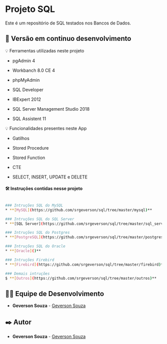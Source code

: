 # Projeto SQL
Este é um repositório de SQL testados nos Bancos de Dados.

## 📌 Versão em continuo desenvolvimento

💡 Ferramentas utilizadas neste projeto

* pgAdmin 4

* Workbanch 8.0 CE 4

* phpMyAdmin

* SQL Developer

* IBExpert 2012

* SQL Server Management Studio 2018

* SQL Assistent 11

💡 Funcionalidades presentes neste App

* Gatilhos

* Stored Procedure

* Stored Function

* CTE

* SELECT, INSERT, UPDATE e DELETE

#### 🛠️ Instruções contidas nesse projeto

```bash

### Intruções SQL do MySQL
* **[MySQL](https://github.com/srgeverson/sql/tree/master/mysql)**

### Intruções SQL do SQL Server
* **[SQL Server](https://github.com/srgeverson/sql/tree/master/sql_server)**

### Intruções SQL do Postgres
* **[PostgreSQL](https://github.com/srgeverson/sql/tree/master/postgres)**

### Intruções SQL do Oracle
* **[Oracle]()**

### Intruções Firebird
* **[Firebird](https://github.com/srgeverson/sql/tree/master/firebird)**

### Demais intruções
$ **[Outros](https://github.com/srgeverson/sql/tree/master/outros)**

```

## 👨‍💻 Equipe de Desenvolvimento

* **Geverson Souza** - [Geverson Souza](https://www.linkedin.com/in/srgeverson/)

## ✒️ Autor

* **Geverson Souza** - [Geverson Souza](https://www.linkedin.com/in/srgeverson/)
